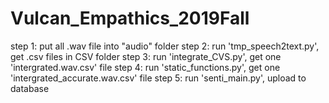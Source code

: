 # Vulcan_Empathics_2019Fall


<!-- tmp_speech2text.py: 
conver all audio into CSV files eg: 001_S_T.wav.csv 

integrate_CVS.py: 
integrate all csv from tmp_speech2text.py to "CSV/intergrated.wav.csv"
-change format base on database (increment by every second)
-padding 0.5 into sentiment
-copy the last data if there is no data at this point

static_functions.py: 
read "CSV/intergrated.wav.csv" and write "CSV/intergrated_accurate.wav.csv". 
"CSV/intergrated_accurate.wav.csv" has right mean, std, max, min

senti_main.py:
upload file "CSV/intergrated_accurate.wav.csv" to database -->

step 1:
put all .wav file into "audio" folder
step 2:
run 'tmp_speech2text.py', get .csv files in CSV folder
step 3:
run 'integrate_CVS.py', get one 'intergrated.wav.csv' file
step 4:
run 'static_functions.py', get one 'intergrated_accurate.wav.csv' file
step 5:
run 'senti_main.py', upload to database